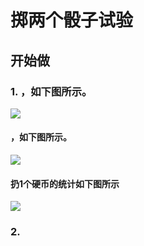 # 掷两个骰子试验

## 开始做

### 1. ，如下图所示。

![](/images/概率1/掷两个骰子试验/抛1个硬币1a.jpg)

#### ，如下图所示。

![](/images/概率1/掷两个骰子试验/抛1个硬币1b.jpg)

#### 扔1个硬币的统计如下图所示

![](/images/概率1/掷两个骰子试验/扔1个硬币的统计.png)

### 2.